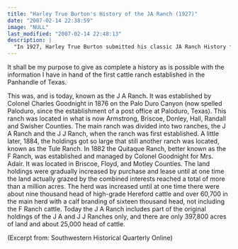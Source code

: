 ```yaml
---
title: "Harley True Burton's History of the JA Ranch (1927)"
date: "2007-02-14 22:38:59"
image: "NULL"
last_modified: "2007-02-14 22:48:13"
description: |
  "In 1927, Harley True Burton submitted his classic JA Ranch History for his MA Degree."
---
```


It shall be my purpose to give as complete a history as is possible with the information I have in hand of the first cattle ranch established in the Panhandle of Texas.

This was, and is today, known as the J A Ranch. It was established by Colonel Charles Goodnight in 1876 on the Palo Duro Canyon (now spelled Paloduro, since the establishment of a post office at Paloduro, Texas). This ranch was located in what is now Armstrong, Briscoe, Donley, Hall, Randall and Swisher Counties. The main ranch was divided into two ranches, the J A Ranch and the J J Ranch, when the ranch was first established. A little later, 1884, the holdings got so large that still another ranch was located, known as the Tule Ranch. In 1882 the Quitaque Ranch, better known as the F Ranch, was established and managed by Colonel Goodnight for Mrs. Adair. It was located in Briscoe, Floyd, and Motley Counties. The land holdings were gradually increased by purchase and lease until at one time the land actually grazed by the combined interests reached a total of more than a million acres. The herd was increased until at one time there were about nine thousand head of high-grade Hereford cattle and over 60,700 in the main herd with a calf branding of sixteen thousand head, not including the F Ranch cattle. Today the J A Ranch includes part of the original holdings of the J A and J J Ranches only, and there are only 397,800 acres of land and about 25,000 head of cattle. 

(Excerpt from: Southwestern Historical Quarterly Online)

